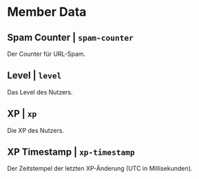 # Member Data

## Spam Counter | `spam-counter`

Der Counter für URL-Spam.

## Level | `level`

Das Level des Nutzers.

## XP | `xp`

Die XP des Nutzers.

## XP Timestamp | `xp-timestamp`

Der Zeitstempel der letzten XP-Änderung (UTC in Millisekunden).
